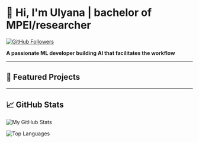 # :herb: Hi, I'm Ulyana | bachelor of MPEI/researcher

[![GitHub Followers](https://img.shields.io/github/followers/UlyanaGru?label=Follow&style=social)](https://github.com/UlyanaGru)

**A passionate ML developer building AI that facilitates the workflow**

---

## :rice_scene: Featured Projects

---

## :chart_with_upwards_trend: GitHub Stats

![My GitHub Stats](https://github-readme-stats.vercel.app/api?UlyanaGru=yourusername&show_icons=true&theme=radical)

![Top Languages](https://github-readme-stats.vercel.app/api/top-langs/?UlyanaGru=yourusername&layout=compact)
